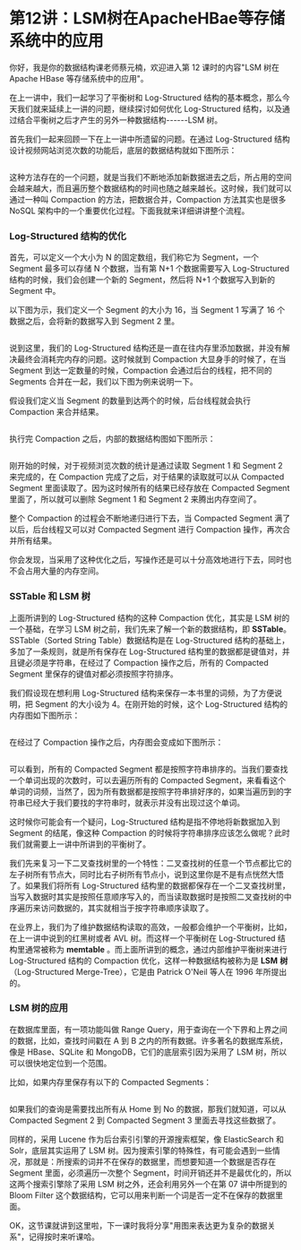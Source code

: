 # 第12讲：LSM树在ApacheHBae等存储系统中的应用

你好，我是你的数据结构课老师蔡元楠，欢迎进入第 12 课时的内容"LSM 树在 Apache HBase 等存储系统中的应用"。  

在上一讲中，我们一起学习了平衡树和 Log-Structured 结构的基本概念，那么今天我们就来延续上一讲的问题，继续探讨如何优化 Log-Structured 结构，以及通过结合平衡树之后才产生的另外一种数据结构------LSM 树。

首先我们一起来回顾一下在上一讲中所遗留的问题。在通过 Log-Structured 结构设计视频网站浏览次数的功能后，底层的数据结构就如下图所示：


<Image alt="" src="https://s0.lgstatic.com/i/image3/M01/62/BC/Cgq2xl4o-DqAQElxAAE4TpDNdTY041.png"/> 


这种方法存在的一个问题，就是当我们不断地添加新数据进去之后，所占用的空间会越来越大，而且遍历整个数据结构的时间也随之越来越长。这时候，我们就可以通过一种叫 Compaction 的方法，把数据合并，Compaction 方法其实也是很多 NoSQL 架构中的一个重要优化过程。下面我就来详细讲讲整个流程。

### Log-Structured 结构的优化

首先，可以定义一个大小为 N 的固定数组，我们称它为 Segment，一个 Segment 最多可以存储 N 个数据，当有第 N+1 个数据需要写入 Log-Structured 结构的时候，我们会创建一个新的 Segment，然后将 N+1 个数据写入到新的 Segment 中。

以下图为示，我们定义一个 Segment 的大小为 16，当 Segment 1 写满了 16 个数据之后，会将新的数据写入到 Segment 2 里。


<Image alt="" src="https://s0.lgstatic.com/i/image3/M01/62/BC/CgpOIF4o-DuAfdPWAAIDOYAAm9U804.png"/> 


说到这里，我们的 Log-Structured 结构还是一直在往内存里添加数据，并没有解决最终会消耗完内存的问题。这时候就到 Compaction 大显身手的时候了，在当 Segment 到达一定数量的时候，Compaction 会通过后台的线程，把不同的 Segments 合并在一起，我们以下图为例来说明一下。

假设我们定义当 Segment 的数量到达两个的时候，后台线程就会执行 Compaction 来合并结果。


<Image alt="" src="https://s0.lgstatic.com/i/image3/M01/62/BC/Cgq2xl4o-DuAOfSTAAHIkRBDV0E283.png"/> 


执行完 Compaction 之后，内部的数据结构图如下图所示：


<Image alt="" src="https://s0.lgstatic.com/i/image3/M01/62/BC/CgpOIF4o-DuAJLesAAJKZsBH2zU484.png"/> 


刚开始的时候，对于视频浏览次数的统计是通过读取 Segment 1 和 Segment 2 来完成的，在 Compaction 完成了之后，对于结果的读取就可以从 Compacted Segment 里面读取了。因为这时候所有的结果已经存放在 Compacted Segment 里面了，所以就可以删除 Segment 1 和 Segment 2 来腾出内存空间了。

整个 Compaction 的过程会不断地递归进行下去，当 Compacted Segment 满了以后，后台线程又可以对 Compacted Segment 进行 Compaction 操作，再次合并所有结果。

你会发现，当采用了这种优化之后，写操作还是可以十分高效地进行下去，同时也不会占用大量的内存空间。

### SSTable 和 LSM 树

上面所讲到的 Log-Structured 结构的这种 Compaction 优化，其实是 LSM 树的一个基础，在学习 LSM 树之前，我们先来了解一个新的数据结构，即 **SSTable**。SSTable（Sorted String Table）数据结构是在 Log-Structured 结构的基础上，多加了一条规则，就是所有保存在 Log-Structured 结构里的数据都是键值对，并且键必须是字符串，在经过了 Compaction 操作之后，所有的 Compacted Segment 里保存的键值对都必须按照字符排序。

我们假设现在想利用 Log-Structured 结构来保存一本书里的词频，为了方便说明，把 Segment 的大小设为 4。在刚开始的时候，这个 Log-Structured 结构的内存图如下图所示：


<Image alt="" src="https://s0.lgstatic.com/i/image3/M01/62/BC/Cgq2xl4o-DyAHTqbAAD5MzXtGgg203.png"/> 


在经过了 Compaction 操作之后，内存图会变成如下图所示：


<Image alt="" src="https://s0.lgstatic.com/i/image3/M01/62/BC/CgpOIF4o-DyAGUkIAAII08Em_5k103.png"/> 


可以看到，所有的 Compacted Segment 都是按照字符串排序的。当我们要查找一个单词出现的次数时，可以去遍历所有的 Compacted Segment，来看看这个单词的词频，当然了，因为所有数据都是按照字符串排好序的，如果当遍历到的字符串已经大于我们要找的字符串时，就表示并没有出现过这个单词。

这时候你可能会有一个疑问，Log-Structured 结构是指不停地将新数据加入到 Segment 的结尾，像这种 Compaction 的时候将字符串排序应该怎么做呢？此时我们就需要上一讲中所讲到的平衡树了。

我们先来复习一下二叉查找树里的一个特性：二叉查找树的任意一个节点都比它的左子树所有节点大，同时比右子树所有节点小，说到这里你是不是有点恍然大悟了。如果我们将所有 Log-Structured 结构里的数据都保存在一个二叉查找树里，当写入数据时其实是按照任意顺序写入的，而当读取数据时是按照二叉查找树的中序遍历来访问数据的，其实就相当于按字符串顺序读取了。

在业界上，我们为了维护数据结构读取的高效，一般都会维护一个平衡树，比如，在上一讲中说到的红黑树或者 AVL 树。而这样一个平衡树在 Log-Structured 结构里通常被称为 **memtable** 。而上面所讲到的概念，通过内部维护平衡树来进行 Log-Structured 结构的 Compaction 优化，这样一种数据结构被称为是 **LSM** **树**（Log-Structured Merge-Tree），它是由 Patrick O'Neil 等人在 1996 年所提出的。

### LSM 树的应用

在数据库里面，有一项功能叫做 Range Query，用于查询在一个下界和上界之间的数据，比如，查找时间戳在 A 到 B 之内的所有数据。许多著名的数据库系统，像是 HBase、SQLite 和 MongoDB，它们的底层索引因为采用了 LSM 树，所以可以很快地定位到一个范围。

比如，如果内存里保存有以下的 Compacted Segments：


<Image alt="" src="https://s0.lgstatic.com/i/image3/M01/62/BC/Cgq2xl4o-DyAAMmjAAFJNdxBZus633.png"/> 


如果我们的查询是需要找出所有从 Home 到 No 的数据，那我们就知道，可以从 Compacted Segment 2 到 Compacted Segment 3 里面去寻找这些数据了。

同样的，采用 Lucene 作为后台索引引擎的开源搜索框架，像 ElasticSearch 和 Solr，底层其实运用了 LSM 树。因为搜索引擎的特殊性，有可能会遇到一些情况，那就是：所搜索的词并不在保存的数据里，而想要知道一个数据是否存在 Segment 里面，必须遍历一次整个 Segment，时间开销还并不是最优化的，所以这两个搜索引擎除了采用 LSM 树之外，还会利用另外一个在第 07 讲中所提到的 Bloom Filter 这个数据结构，它可以用来判断一个词是否一定不在保存的数据里面。

OK，这节课就讲到这里啦，下一课时我将分享"用图来表达更为复杂的数据关系"，记得按时来听课哈。

